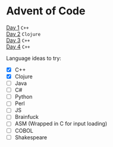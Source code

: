 # Advent of Code

[Day 1](1) `C++`  
[Day 2](2) `Clojure`  
[Day 3](3) `C++`  
[Day 4](4) `C++`  

Language ideas to try:
- [x] C++
- [x] Clojure
- [ ] Java
- [ ] C#
- [ ] Python
- [ ] Perl
- [ ] JS
- [ ] Brainfuck
- [ ] ASM (Wrapped in C for input loading)
- [ ] COBOL
- [ ] Shakespeare
